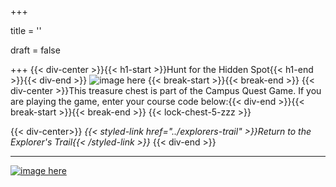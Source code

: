 +++

title = ''

draft = false

+++
{{< div-center >}}{{< h1-start >}}Hunt for the Hidden Spot{{< h1-end >}}{{< div-end >}}
![image here](../images/chest-3.png#center)
{{< break-start >}}{{< break-end >}}
{{< div-center >}}This treasure chest is part of the Campus Quest Game. If you are playing the game, enter your course code below:{{< div-end >}}{{< break-start >}}{{< break-end >}}
{{< lock-chest-5-zzz >}}

{{< div-center>}}
*{{< styled-link href="../explorers-trail" >}}Return to the Explorer's Trail{{< /styled-link >}}*
{{< div-end >}}
___

[![image here](../images/lost-icon.png#center)](../lost)